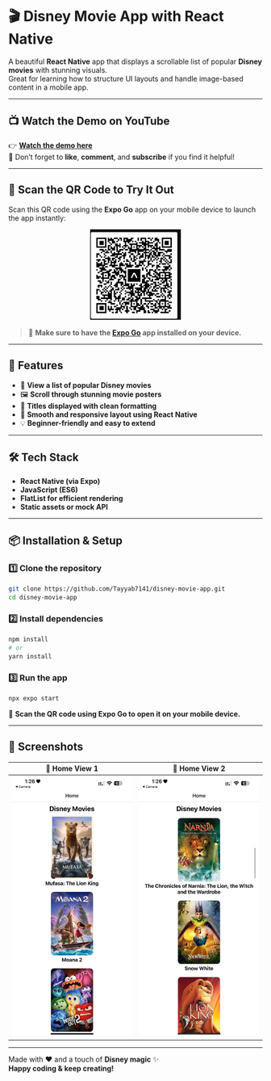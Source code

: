 
# 🎬 **Disney Movie App with React Native**

A beautiful **React Native** app that displays a scrollable list of popular **Disney movies** with stunning visuals.  
Great for learning how to structure UI layouts and handle image-based content in a mobile app.

---

## 📺 **Watch the Demo on YouTube**

👉 [**Watch the demo here**](https://youtube.com/shorts/EtIFAMlTtnQ?si=ZDU6UpjOTbTnMJHZ)  
📌 Don’t forget to **like**, **comment**, and **subscribe** if you find it helpful!

---

## 📱 **Scan the QR Code to Try It Out**

Scan this QR code using the **Expo Go** app on your mobile device to launch the app instantly:

<p align="center">
  <img src="Quiz_qr_code.jpeg" width="180" alt="QR Code for Expo Go" />
</p>

> 📲 **Make sure to have the [Expo Go](https://expo.dev/client) app installed on your device.**

---

## 🚀 **Features**

- 🎥 **View a list of popular Disney movies**
- 🖼️ **Scroll through stunning movie posters**
- 🧾 **Titles displayed with clean formatting**
- 📱 **Smooth and responsive layout using React Native**
- 💡 **Beginner-friendly and easy to extend**

---

## 🛠️ **Tech Stack**

- **React Native (via Expo)**
- **JavaScript (ES6)**
- **FlatList for efficient rendering**
- **Static assets or mock API**

---

## 📦 **Installation & Setup**

### 1️⃣ Clone the repository

```bash
git clone https://github.com/Tayyab7141/disney-movie-app.git
cd disney-movie-app
```

### 2️⃣ Install dependencies

```bash
npm install
# or
yarn install
```

### 3️⃣ Run the app

```bash
npx expo start
```

📲 **Scan the QR code using Expo Go to open it on your mobile device.**

---

## 🧪 **Screenshots**

| 📱 Home View 1 | 📱 Home View 2 |
|----------------|----------------|
| <img src="Screenshot 1.jpeg" width="250"/> | <img src="Screenshot 2.jpeg" width="250"/> |

---

Made with ❤️ and a touch of **Disney magic** ✨  
**Happy coding & keep creating!**
